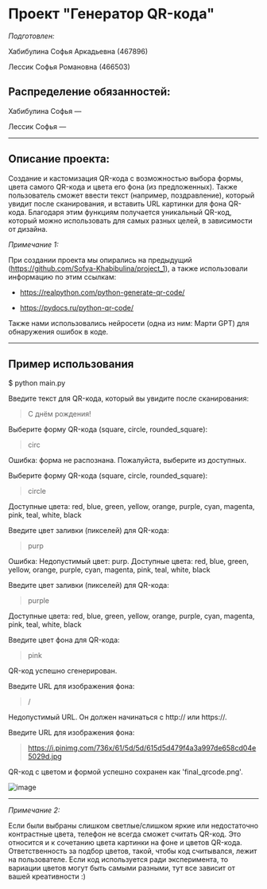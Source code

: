 # Проект "Генератор QR-кода"
*Подготовлен:*

Хабибулина Софья Аркадьевна (467896)

Лессик Софья Романовна (466503)

## **Распределение обязанностей:**

Хабибулина Софья —

Лессик Софья —

---
## Описание проекта:

Создание и кастомизация QR-кода с возможностью выбора формы, цвета самого QR-кода и цвета его фона (из предложенных). Также пользователь сможет ввести текст (например, поздравление), который увидит после сканирования, и вставить URL картинки для фона QR-кода. Благодаря этим функциям получается уникальный QR-код, который можно использовать для самых разных целей, в зависимости от дизайна.

*Примечание 1:*

При создании проекта мы опирались на предыдущий (https://github.com/Sofya-Khabibulina/project_1), а также использовали информацию по этим ссылкам:

- https://realpython.com/python-generate-qr-code/

- https://pydocs.ru/python-qr-code/

Также нами использовались нейросети (одна из ним: Марти GPT) для обнаружения ошибок в коде.

---
## Пример использования

$ python main.py

Введите текст для QR-кода, который вы увидите после сканирования:

> С днём рождения!

Выберите форму QR-кода (square, circle, rounded_square):

> circ

Ошибка: форма не распознана. Пожалуйста, выберите из доступных.

Выберите форму QR-кода (square, circle, rounded_square):

> circle

Доступные цвета:  red, blue, green, yellow, orange, purple, cyan, magenta, pink, teal, white, black

Введите цвет заливки (пикселей) для QR-кода: 

> purp

Ошибка: Недопустимый цвет: purp. Доступные цвета: red, blue, green, yellow, orange, purple, cyan, magenta, pink, teal, white, black

Введите цвет заливки (пикселей) для QR-кода:

> purple

Доступные цвета:  red, blue, green, yellow, orange, purple, cyan, magenta, pink, teal, white, black

Введите цвет фона для QR-кода:

> pink

QR-код успешно сгенерирован.

Введите URL для изображения фона: 

> /

Недопустимый URL. Он должен начинаться с http:// или https://.

Введите URL для изображения фона: 

> https://i.pinimg.com/736x/61/5d/5d/615d5d479f4a3a997de658cd04e5029d.jpg

QR-код с цветом и формой успешно сохранен как 'final_qrcode.png'.

![image](https://github.com/user-attachments/assets/038686d3-a13c-403f-ae35-4905eba2f974)



---

*Примечание 2:*

Если были выбраны слишком светлые/слишком яркие или недостаточно контрастные цвета, телефон не всегда сможет считать QR-код. Это относится и к сочетанию цвета картинки на фоне и цветов QR-кода. Ответственность за подбор цветов, такой, чтобы код считывался, лежит на пользователе. Если код используется ради эксперимента, то вариации цветов могут быть самыми разными, тут все зависит от вашей креативности :)
